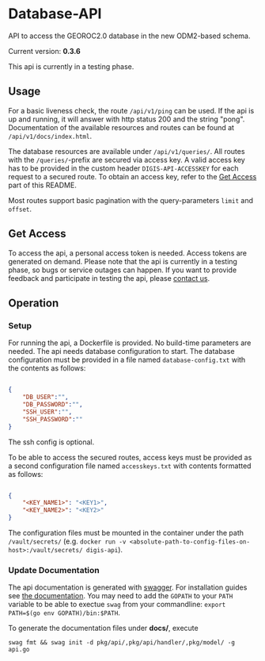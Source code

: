 # Database-API

API to access the GEOROC2.0 database in the new ODM2-based schema.

Current version: **0.3.6**

This api is currently in a testing phase.

## Usage

For a basic liveness check, the route `/api/v1/ping` can be used. If the api is up and running, it will answer with http status 200 and the string "pong".
Documentation of the available resources and routes can be found at `/api/v1/docs/index.html`.

The database resources are available under `/api/v1/queries/`. All routes with the `/queries/`-prefix are secured via access key.
A valid access key has to be provided in the custom header `DIGIS-API-ACCESSKEY` for each request to a secured route.
To obtain an access key, refer to the [Get Access](#get-access) part of this README.

Most routes support basic pagination with the query-parameters `limit` and `offset`.

## Get Access

To access the api, a personal access token is needed.
Access tokens are generated on demand.
Please note that the api is currently in a testing phase, so bugs or service outages can happen.
If you want to provide feedback and participate in testing the api, please [contact us](digis-info@uni-goettingen.de).

## Operation

### Setup

For running the api, a Dockerfile is provided. No build-time parameters are needed.
The api needs database configuration to start. The database configuration must be provided in a file named `database-config.txt` with the contents as follows:

```json

{
    "DB_USER":"",
    "DB_PASSWORD":"",
    "SSH_USER":"",
    "SSH_PASSWORD":""
}

```

The ssh config is optional.

To be able to access the secured routes, access keys must be provided as a second configuration file named `accesskeys.txt` with contents formatted as follows:

```json

{
    "<KEY_NAME1>": "<KEY1>",
    "<KEY_NAME2>": "<KEY2>"
}

```

The configuration files must be mounted in the container under the path `/vault/secrets/` (e.g. `docker run -v <absolute-path-to-config-files-on-host>:/vault/secrets/ digis-api`).

### Update Documentation

The api documentation is generated with [swagger](https://github.com/swaggo/swag).
For installation guides see [the documentation](https://github.com/swaggo/swag#getting-started). You may need to add the `GOPATH` to your `PATH` variable to be able to exectue `swag` from your commandline: `export PATH=$(go env GOPATH)/bin:$PATH`.

To generate the documentation files under **docs/**, execute

`swag fmt && swag init -d pkg/api/,pkg/api/handler/,pkg/model/ -g api.go`
